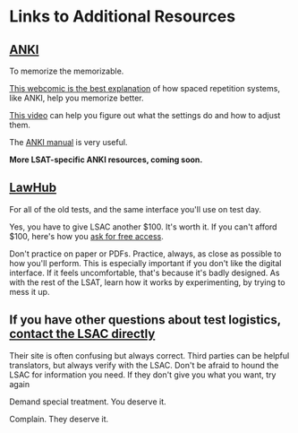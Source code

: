 # Links to Additional Resources

## [ANKI][1]

To memorize the memorizable.

[This webcomic is the best explanation][2] of how spaced repetition systems, like ANKI, help you memorize better.

[This video][3] can help you figure out what the settings do and how to adjust them.

The [ANKI manual][4] is very useful.

**More LSAT-specific ANKI resources, coming soon.**

## [LawHub][7]

For all of the old tests, and the same interface you'll use on test day.

Yes, you have to give LSAC another $100. It's worth it. If you can't afford $100, here's how you [ask for free access][5].

Don't practice on paper or PDFs. Practice, always, as close as possible to how you'll perform. This is especially important if you don't like the digital interface. If it feels uncomfortable, that's because it's badly designed. As with the rest of the LSAT, learn how it works by experimenting, by trying to mess it up.

## If you have other questions about test logistics, [contact the LSAC directly][6]

Their site is often confusing but always correct. Third parties can be helpful translators, but always verify with the LSAC. Don't be afraid to hound the LSAC for information you need. If they don't give you what you want, try again

Demand special treatment. You deserve it.

Complain. They deserve it.

[1]: https://apps.ankiweb.net/
[2]: https://ncase.me/remember/
[3]: https://www.youtube.com/watch?v=uLfczzq9z_8
[4]: https://docs.ankiweb.net/getting-started.html
[5]: https://www.lsac.org/lsat/lsat-dates-deadlines-score-release-dates/lsat-cas-fees/fee-waivers-lsat-credential-assembly
[6]: https://www.lsac.org/
[7]: https://www.lsac.org/lawhub
